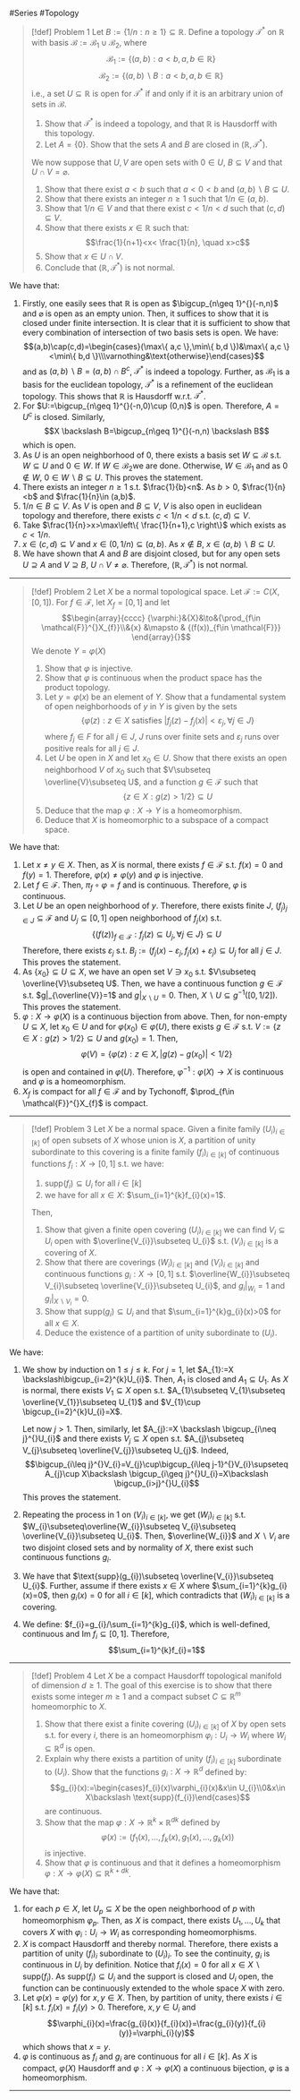 #Series #Topology 

> [!def] Problem 1
> Let $B:=\{ 1 / n:n\geq 1 \}\subseteq \mathbb{R}$. Define a topology $\mathcal{T^{*}}$ on $\mathbb{R}$ with basis $\mathcal{B}:=\mathcal{B}_{1}\cup \mathcal{B}_{2}$, where $$\mathcal{B}_{1}:=\{ (a,b):a<b,a,b\in \mathbb{R} \}$$$$\mathcal{B}_{2}:=\{ (a,b) \backslash B:a<b,a,b\in \mathbb{R} \}$$i.e., a set $U\subseteq \mathbb{R}$ is open for $\mathcal{T^{*}}$ if and only if it is an arbitrary union of sets in $\mathcal{B}$.
> 1. Show that $\mathcal{T}^{*}$ is indeed a topology, and that $\mathbb{R}$ is Hausdorff with this topology.
> 2. Let $A=\{ 0 \}$. Show that the sets $A$ and $B$ are closed in $(\mathbb{R},\mathcal{T}^{*})$.
> 
> We now suppose that $U,V$ are open sets with $0\in U$, $B\subseteq V$ and that $U\cap V=\varnothing$.
> 1. Show that there exist $a<b$ such that $a<0<b$ and $(a,b)\backslash B \subseteq U$.
> 2. Show that there exists an integer $n\geq 1$ such that $1/n\in (a,b)$.
> 3. Show that $1 / n\in V$ and that there exist $c < 1 / n < d$ such that $(c,d)\subseteq V$.
> 4. Show that there exists $x\in \mathbb{R}$ such that: $$\frac{1}{n+1}<x< \frac{1}{n}, \quad x>c$$
> 5. Show that $x\in U\cap V$.
> 6. Conclude that $(\mathbb{R},\mathcal{T^{*}})$ is not normal.

We have that: 
1. Firstly, one easily sees that $\mathbb{R}$ is open as $\bigcup_{n\geq 1}^{}(-n,n)$ and $\varnothing$ is open as an empty union. Then, it suffices to show that it is closed under finite intersection. It is clear that it is sufficient to show that every combination of intersection of two basis sets is open. We have:
	$$(a,b)\cap(c,d)=\begin{cases}(\max\{ a,c \},\min\{ b,d \})&\max\{ a,c \}<\min\{ b,d \}\\\varnothing&\text{otherwise}\end{cases}$$and as $(a,b)\backslash B=(a,b)\cap B^c$, $\mathcal{T}^{*}$ is indeed a topology. Further, as $\mathcal{B}_{1}$ is a basis for the euclidean topology, $\mathcal{T}^{*}$ is a refinement of the euclidean topology. This shows that $\mathbb{R}$ is Hausdorff w.r.t. $\mathcal{T}^{*}$.
2. For $U:=\bigcup_{n\geq 1}^{}(-n,0)\cup (0,n)$ is open. Therefore, $A=U^c$ is closed. Similarly, $$X \backslash B=\bigcup_{n\geq 1}^{}(-n,n) \backslash B$$which is open. 
3. As $U$ is an open neighborhood of $0$, there exists a basis set $W\subseteq \mathcal{B}$ s.t. $W\subseteq U$ and $0\in W$. If $W\in\mathcal{B}_{2}$we are done. Otherwise, $W\in \mathcal{B}_{1}$ and as $0\notin W$, $0\in W \backslash B\subseteq U$. This proves the statement.
4. There exists an integer $n\geq 1$ s.t. $\frac{1}{b}<n$. As $b>0$, $\frac{1}{n}<b$ and $\frac{1}{n}\in (a,b)$.
5. $1/n\in B\subseteq V$. As $V$ is open and $B\subseteq V$, $V$ is also open in euclidean topology and therefore, there exists $c<1/n<d$ s.t. $(c,d)\subseteq V$.
6. Take $\frac{1}{n}>x>\max\left\{   \frac{1}{n+1},c  \right\}$ which exists as $c <1 / n$. 
7. $x\in (c,d)\subseteq V$ and $x\in (0,1 /n)\subseteq(a,b)$. As $x\notin B$, $x\in (a,b)\backslash B\subseteq U$.
8. We have shown that $A$ and $B$ are disjoint closed, but for any open sets $U \supseteq A$ and $V\supseteq B$, $U\cap V\neq \varnothing$. Therefore, $(\mathbb{R},\mathcal{T}^{*})$ is not normal.
---
> [!def] Problem 2
> Let $X$ be a normal topological space. Let $\mathcal{F}:=C(X,[0,1])$. For $f\in \mathcal{F}$, let $X_{f}=[0,1]$ and let $$\begin{array}{cccc} {\varphi:}&{X}&\to&{\prod_{f\in \mathcal{F}}^{}X_{f}}\\&{x} &\mapsto & {(f(x))_{f\in \mathcal{F}}} \end{array}{}$$ We denote $Y=\varphi(X)$
> 1. Show that $\varphi$ is injective. 
> 2. Show that $\varphi$ is continuous when the product space has the product topology. 
> 3. Let $y=\varphi(x)$ be an element of $Y$. Show that a fundamental system of open neighborhoods of $y$ in $Y$ is given by the sets $$\{ \varphi(z):z\in X\text{ satisfies }\left| f_{j}(z)-f_{j}(x) \right| <\varepsilon_{j}, \forall j\in J \}$$where $f_{j}\in F$ for all $j\in J$, $J$ runs over finite sets and $\varepsilon_{j}$ runs over positive reals for all $j\in J$.
> 4. Let $U$ be open in $X$ and let $x_{0}\in U$. Show that there exists an open neighborhood $V$ of $x_{0}$ such that $V\subseteq \overline{V}\subseteq U$, and a function $g\in \mathcal{F}$ such that $$\{ z\in X:g(z)> 1/2 \}\subseteq U$$
> 5. Deduce that the map $\varphi:X\to Y$ is a homeomorphism. 
> 6. Deduce that $X$ is homeomorphic to a subspace of a compact space.

We have that:
1. Let $x\neq y\in X$. Then, as $X$ is normal, there exists $f\in \mathcal{F}$ s.t. $f(x)=0$ and $f(y)=1$. Therefore, $\varphi(x)\neq\varphi(y)$ and $\varphi$ is injective.
2. Let $f\in \mathcal{F}$. Then, $\pi_{f}\circ\varphi=f$ and is continuous. Therefore, $\varphi$ is continuous.
3. Let $U$ be an open neighborhood of $y$. Therefore, there exists finite $J$, $(f_{j})_{j\in J}\subseteq \mathcal{F}$ and $U_{j}\subseteq [0,1]$ open neighborhood of $f_{j}(x)$ s.t. $$\{ (f(z))_{f\in \mathcal{F}}: f_{j}(z)\subseteq U_{j}, \forall j\in J\}\subseteq U$$Therefore, there exists $\varepsilon_{j}$ s.t. $B_{j}:=(f_{j}(x)-\varepsilon_{j},f_{j}(x)+\varepsilon_{j})\subseteq U_{j}$ for all $j\in J$. This proves the statement.
4. As $\{ x_{0} \}\subseteq U\subseteq X$, we have an open set $V\ni x_{0}$ s.t. $V\subseteq \overline{V}\subseteq U$. Then, we have a continuous function $g\in \mathcal{F}$ s.t. $g|_{\overline{V}}=1$ and $g|_{X \backslash U}=0$. Then, $X\backslash U\subseteq g^{-1}([0,1 /2])$. This proves the statement.
5. $\varphi:X\to\varphi(X)$ is a continuous bijection from above. Then, for non-empty $U\subseteq X$, let $x_{0}\in U$ and for $\varphi(x_{0})\in \varphi(U)$, there exists $g\in \mathcal{F}$ s.t. $V:=\{ z\in X:g(z)> 1/2 \}\subseteq U$ and $g(x_{0})=1$. Then, $$\varphi(V)=\{ \varphi(z): z\in X, \left| g(z)-g(x_{0}) \right| < 1/2 \}$$is open and contained in $\varphi(U)$. Therefore, $\varphi ^{-1}:\varphi(X)\to X$ is continuous and $\varphi$ is a homeomorphism.
6. $X_{f}$ is compact for all $f\in \mathcal{F}$ and by Tychonoff, $\prod_{f\in \mathcal{F}}^{}X_{f}$ is compact.
---
> [!def] Problem 3
> Let $X$ be a normal space. Given a finite family $(U_{i})_{i\in[k]}$ of open subsets of $X$ whose union is $X$, a partition of unity subordinate to this covering is a finite family $(f_{i})_{i\in[k]}$ of continuous functions $f_{i}:X\to[0,1]$ s.t. we have:
> 1. $\text{supp}(f_{i})\subseteq U_{i}$ for all $i\in[k]$
> 2. we have for all $x\in X$: $\sum_{i=1}^{k}f_{i}(x)=1$.
> 
> Then, 
> 1. Show that given a finite open covering $(U_{i})_{i\in[k]}$ we can find $V_{i}\subseteq U_{i}$ open with $\overline{V_{i}}\subseteq U_{i}$ s.t. $(V_{i})_{i\in [k]}$ is a covering of $X$.
> 2. Show that there are coverings $(W_{i})_{i\in[k]}$ and $(V_{i})_{i\in [k]}$ and continuous functions $g_{i}:X\to[0,1]$ s.t. $\overline{W_{i}}\subseteq V_{i}\subseteq \overline{V_{i}}\subseteq U_{i}$, and $g_{i}|_{W_{i}}=1$ and $g_{i}|_{X \backslash V_{i}}=0$.
> 3. Show that $\text{supp}(g_{i})\subseteq U_{i}$ and that $\sum_{i=1}^{k}g_{i}(x)>0$ for all $x\in X$.
> 4. Deduce the existence of a partition of unity subordinate to $(U_{i})$.

We have:
1. We show by induction on $1\leq j\leq k$. For $j=1$, let $A_{1}:=X \backslash\bigcup_{i=2}^{k}U_{i}$. Then, $A_{1}$ is closed and $A_{1}\subseteq U_{1}$. As $X$ is normal, there exists $V_{1}\subseteq X$ open s.t. $A_{1}\subseteq V_{1}\subseteq \overline{V_{1}}\subseteq U_{1}$ and $V_{1}\cup \bigcup_{i=2}^{k}U_{i}=X$.
   
   Let now $j>1$. Then, similarly, let $A_{j}:=X \backslash \bigcup_{i\neq j}^{}U_{i}$ and there exists $V_{j}\subseteq X$ open s.t. $A_{j}\subseteq V_{j}\subseteq \overline{V_{j}}\subseteq U_{j}$. Indeed,
   $$\bigcup_{i\leq j}^{}V_{i}=V_{j}\cup\bigcup_{i\leq j-1}^{}V_{i}\supseteq A_{j}\cup X\backslash \bigcup_{i\geq j}^{}U_{i}=X\backslash \bigcup_{i>j}^{}U_{i}$$This proves the statement.
2. Repeating the process in 1 on $(V_{i})_{i\in[k]}$, we get $(W_{i})_{i\in[k]}$ s.t. $W_{i}\subseteq\overline{W_{i}}\subseteq V_{i}\subseteq \overline{V_{i}}\subseteq U_{i}$. Then, $\overline{W_{i}}$ and $X \backslash V_{i}$ are two disjoint closed sets and by normality of $X$, there exist such continuous functions $g_{i}$.
3. We have that $\text{supp}(g_{i})\subseteq \overline{V_{i}}\subseteq U_{i}$. Further, assume if there exists $x\in X$ where $\sum_{i=1}^{k}g_{i}(x)=0$, then $g_{i}(x)=0$ for all $i\in[k]$, which contradicts that $(W_{i})_{i\in[k]}$ is a covering.
4. We define: $f_{i}=g_{i}/\sum_{i=1}^{k}g_{i}$, which is well-defined, continuous and $\text{Im }f_{i}\subseteq[0,1]$. Therefore, $$\sum_{i=1}^{k}f_{i}=1$$
---
> [!def] Problem 4
> Let $X$ be a compact Hausdorff topological manifold of dimension $d\geq 1$. The goal of this exercise is to show that there exists some integer $m\geq 1$ and a compact subset $C\subseteq \mathbb{R}^m$ homeomorphic to $X$.
> 1. Show that there exist a finite covering $(U_{i})_{i\in[k]}$ of $X$ by open sets s.t. for every $i$, there is an homeomorphism $\varphi_{i}:U_{i}\to W_{i}$ where $W_{i}\subseteq \mathbb{R}^d$ is open. 
> 2. Explain why there exists a partition of unity $(f_{i})_{i\in[k]}$ subordinate to $(U_{i})$. Show that the functions $g_{i}:X\to \mathbb{R}^d$ defined by: $$g_{i}(x):=\begin{cases}f_{i}(x)\varphi_{i}(x)&x\in U_{i}\\0&x\in X\backslash \text{supp}(f_{i})\end{cases}$$ are continuous. 
> 3. Show that the map $\varphi:X\to \mathbb{R}^k\times \mathbb{R}^{dk}$ defined by $$\varphi(x):=(f_{1}(x),\dots,f_{k}(x),g_{1}(x),\dots,g_{k}(x))$$ is injective. 
> 4. Show that $\varphi$ is continuous and that it defines a homeomorphism $\varphi:X\to\varphi(X)\subseteq \mathbb{R}^{k+dk}$.

We have that:
1. for each $p\in X$, let $U_{p}\subseteq X$ be the open neighborhood of $p$ with homeomorphism $\varphi_{p}$. Then, as $X$ is compact, there exists $U_{1},\dots,U_{k}$ that covers $X$ with $\varphi_{i}:U_{i}\to W_{i}$ as corresponding homeomorphisms.
2. $X$ is compact Hausdorff and thereby normal. Therefore, there exists a partition of unity $(f_{i})_{i}$ subordinate to $(U_{i})_{i}$. To see the continuity, $g_{i}$ is continuous in $U_{i}$ by definition. Notice that $f_{i}(x)=0$ for all $x\in X \backslash \text{supp}(f_{i})$. As $\text{supp}(f_{i})\subseteq U_{i}$ and the support is closed and $U_{i}$ open, the function can be continuously extended to the whole space $X$ with zero.
3. Let $\varphi(x)=\varphi(y)$ for $x,y\in X$. Then, by partition of unity, there exists $i\in[k]$ s.t. $f_{i}(x)=f_{i}(y)>0$. Therefore, $x,y\in U_{i}$ and $$\varphi_{i}(x)=\frac{g_{i}(x)}{f_{i}(x)}=\frac{g_{i}(y)}{f_{i}(y)}=\varphi_{i}(y)$$which shows that $x=y$. 
4. $\varphi$ is continuous as $f_{i}$ and $g_{i}$ are continuous for all $i\in[k]$. As $X$ is compact, $\varphi(X)$ Hausdorff and $\varphi:X\to\varphi(X)$ a continuous bijection, $\varphi$ is a homeomorphism.
---
